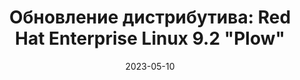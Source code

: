 ---
layout: post
title: "Обновление дистрибутива: Red Hat Enterprise Linux 9.2 \"Plow\""
date: 2023-05-10   
---